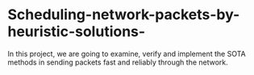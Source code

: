 # Scheduling-network-packets-by-heuristic-solutions-
In this project, we are going to examine, verify and implement the SOTA methods in sending packets fast and reliably through the network. 
